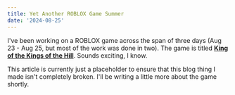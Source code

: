```yaml
---
title: Yet Another ROBLOX Game Summer
date: '2024-08-25'
---
```


I've been working on a ROBLOX game across the span of three days (Aug 23 - Aug 25, but most of the work was done in two).
The game is titled **[King of the Kings of the Hill](https://www.roblox.com/games/139404174858131/King-of-the-King-of-the-Hills)**. Sounds exciting, I know.

This article is currently just a placeholder to ensure that this blog thing I made isn't completely broken.
I'll be writing a little more about the game shortly.

